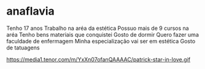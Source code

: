 # anaflavia
Tenho 17 anos
Trabalho na aréa da estética
Possuo mais de 9 cursos na aréa
Tenho bens materiais que conquistei
Gosto de dormir
Quero fazer uma faculdade de enfermagem
Minha especialização vai ser em estética
Gosto de tatuagens


https://media1.tenor.com/m/YxXn07ofanQAAAAC/patrick-star-in-love.gif
